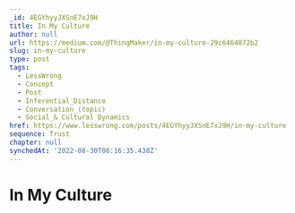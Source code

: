 ```yaml
---
_id: 4EGYhyyJXSnE7xJ9H
title: In My Culture
author: null
url: https://medium.com/@ThingMaker/in-my-culture-29c6464072b2
slug: in-my-culture
type: post
tags:
  - LessWrong
  - Concept
  - Post
  - Inferential_Distance
  - Conversation_(topic)
  - Social_& Cultural Dynamics
href: https://www.lesswrong.com/posts/4EGYhyyJXSnE7xJ9H/in-my-culture
sequence: Trust
chapter: null
synchedAt: '2022-08-30T08:16:35.438Z'
---
```


# In My Culture
